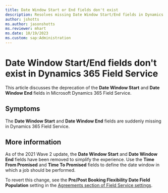 ```yaml
---
title: Date Window Start or End fields don't exist
description: Resolves missing Date Window Start/End fields in Dynamics 365 Field Service with Time From/To Promised fields.
author: jshotts
ms.author: jasonshotts
ms.reviewer: mhart
ms.date: 10/19/2023
ms.custom: sap:Administration
---
```

# Date Window Start/End fields don't exist in Dynamics 365 Field Service

This article discusses the deprecation of the **Date Window Start** and **Date Window End** fields in Microsoft Dynamics 365 Field Service.

## Symptoms

The **Date Window Start** and **Date Window End** fields are suddenly missing in Dynamics 365 Field Service.

## More information

As of the 2021 Wave 2 update, the **Date Window Start** and **Date Window End** fields have been removed to simplify the experience. Use the **Time From Promised** and **Time To Promised** fields to define the date window in which a job should be performed.

To revert this change, see the **Pre/Post Booking Flexibility Date Field Population** setting in the [Agreements section of Field Service settings](/dynamics365/field-service/configure-default-settings#agreement-settings).  
